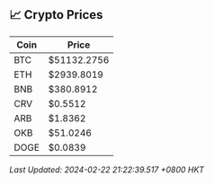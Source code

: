 ## 📈 Crypto Prices

| Coin | Price |
| ---- | ----- |
| BTC | $51132.2756 |
| ETH | $2939.8019 |
| BNB | $380.8912 |
| CRV | $0.5512 |
| ARB | $1.8362 |
| OKB | $51.0246 |
| DOGE | $0.0839 |

_Last Updated: 2024-02-22 21:22:39.517 +0800 HKT_